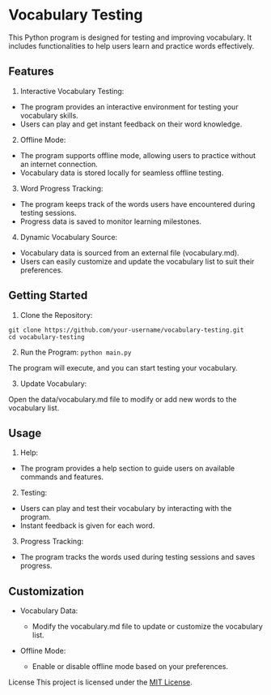 # Vocabulary Testing

This Python program is designed for testing and improving vocabulary. It includes functionalities to help users learn and practice words effectively.

## Features

1. Interactive Vocabulary Testing:

- The program provides an interactive environment for testing your vocabulary skills.
- Users can play and get instant feedback on their word knowledge.

2. Offline Mode:

- The program supports offline mode, allowing users to practice without an internet connection.
- Vocabulary data is stored locally for seamless offline testing.

3. Word Progress Tracking:

- The program keeps track of the words users have encountered during testing sessions.
- Progress data is saved to monitor learning milestones.

4. Dynamic Vocabulary Source:

- Vocabulary data is sourced from an external file (vocabulary.md).
- Users can easily customize and update the vocabulary list to suit their preferences.

## Getting Started

1. Clone the Repository:
```
git clone https://github.com/your-username/vocabulary-testing.git
cd vocabulary-testing
```

2. Run the Program:
```python main.py```

The program will execute, and you can start testing your vocabulary.

3. Update Vocabulary:

Open the data/vocabulary.md file to modify or add new words to the vocabulary list.

## Usage

1. Help:

- The program provides a help section to guide users on available commands and features.

2. Testing:

- Users can play and test their vocabulary by interacting with the program.
- Instant feedback is given for each word.

3. Progress Tracking:

- The program tracks the words used during testing sessions and saves progress.

## Customization

- Vocabulary Data:
  - Modify the vocabulary.md file to update or customize the vocabulary list.

- Offline Mode:
  - Enable or disable offline mode based on your preferences.

License
This project is licensed under the [MIT License](LICENSE).

